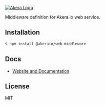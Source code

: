 [![Akera Logo](http://akera.io/logo.png)](http://akera.io/)

Middleware definition for Akera.io web service.

## Installation

```bash
$ npm install @akeraio/web-middleware
```

## Docs

  * [Website and Documentation](http://akera.io/)

## License
	
MIT 

  	